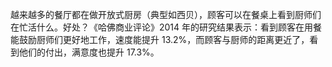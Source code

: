 越来越多的餐厅都在做开放式厨房（典型如西贝），顾客可以在餐桌上看到厨师们在忙活什么。好处？《哈佛商业评论》2014 年的研究结果表示：看到顾客在用餐能鼓励厨师们更好地工作，速度能提升 13.2%，而顾客与厨师的距离更近了，看到他们的付出，满意度也提升 17.3%。